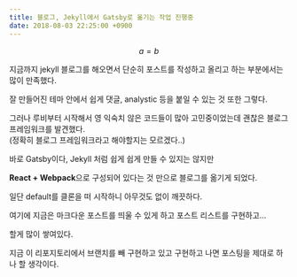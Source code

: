 ```yaml
---
title: 블로그, Jekyll에서 Gatsby로 옮기는 작업 진행중
date: 2018-08-03 22:25:00 +0900
---
```


$$a=b$$

지금까지 jekyll 블로그를 해오면서 단순히 포스트를 작성하고 올리고 하는 부분에서는 많이 만족했다.

잘 만들어진 테마 안에서 쉽게 댓글, analystic 등을 붙일 수 있는 것 또한 그렇다.

그러나 루비부터 시작해서 영 익숙치 않은 코드들이 많아 고민중이었는데 괜찮은 블로그 프레임워크를 발견했다.  
(정확히 블로그 프레임워크라고 해야할지는 모르겠다..)

바로 Gatsby이다, Jekyll 처럼 쉽게 쉽게 만들 수 있지는 않지만

**React + Webpack**으로 구성되어 있다는 것 만으로 블로그를 옮기게 되었다.

일단 default를 클론을 떠 시작하니 아무것도 없이 깨끗하다.

여기에 지금은 마크다운 포스트를 띄울 수 있게 하고 포스트 리스트를 구현하고...

할게 많이 쌓여있다.

지금 이 리포지토리에서 브랜치를 빼 구현하고 있고 구현하고 나면 포스팅을 제대로 하나 할 생각이다.
